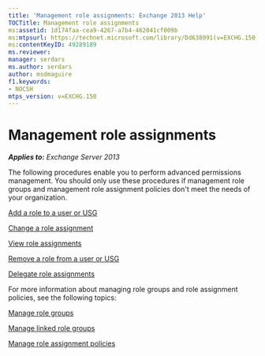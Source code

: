 ```yaml
---
title: 'Management role assignments: Exchange 2013 Help'
TOCTitle: Management role assignments
ms:assetid: 1d174faa-cea9-4267-a7b4-462041cf009b
ms:mtpsurl: https://technet.microsoft.com/library/Dd638091(v=EXCHG.150)
ms:contentKeyID: 49289189
ms.reviewer: 
manager: serdars
ms.author: serdars
author: msdmaguire
f1.keywords:
- NOCSH
mtps_version: v=EXCHG.150
---
```


# Management role assignments

_**Applies to:** Exchange Server 2013_

The following procedures enable you to perform advanced permissions management. You should only use these procedures if management role groups and management role assignment policies don't meet the needs of your organization.

[Add a role to a user or USG](add-a-role-to-a-user-or-usg-exchange-2013-help.md)

[Change a role assignment](change-a-role-assignment-exchange-2013-help.md)

[View role assignments](view-role-assignments-exchange-2013-help.md)

[Remove a role from a user or USG](remove-a-role-from-a-user-or-usg-exchange-2013-help.md)

[Delegate role assignments](delegate-role-assignments-exchange-2013-help.md)

For more information about managing role groups and role assignment policies, see the following topics:

[Manage role groups](manage-role-groups-exchange-2013-help.md)

[Manage linked role groups](manage-linked-role-groups-exchange-2013-help.md)

[Manage role assignment policies](manage-role-assignment-policies-exchange-2013-help.md)
